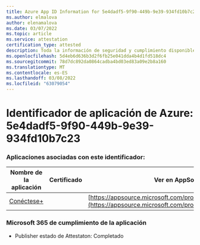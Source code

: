 ```yaml
---
title: Azure App ID Information for 5e4dadf5-9f90-449b-9e39-934fd10b7c23
ms.author: elmalova
author: elenamalova
ms.date: 03/07/2022
ms.topic: article
ms.service: attestation
certification_type: attested
description: Toda la información de seguridad y cumplimiento disponible para 5e4dadf5-9f90-449b-9e39-934fd10b7c23.
ms.openlocfilehash: 5d4eb6d636b3d2f6fb25e041dda4b4d1fd518dc4
ms.sourcegitcommit: 78d7dc892da0864cadba4bd03ed83a09e2b8a160
ms.translationtype: MT
ms.contentlocale: es-ES
ms.lasthandoff: 03/08/2022
ms.locfileid: "63079054"
---
```

# <a name="azure-app-id-5e4dadf5-9f90-449b-9e39-934fd10b7c23"></a>Identificador de aplicación de Azure: 5e4dadf5-9f90-449b-9e39-934fd10b7c23


### <a name="apps-associated-with-this-id"></a>Aplicaciones asociadas con este identificador:
| **Nombre de la aplicación** | **Certificado** | **Ver en AppSource** |
|--------------|---------------|-----------------------|
| [Conéctese+](https://docs.microsoft.com/microsoft-365-app-certification/forward/WA200002611) |  | [https://appsource.microsoft.com/product/office/WA200002611](https://appsource.microsoft.com/product/office/WA200002611) |

### <a name="microsoft-365-app-compliance-status"></a>Microsoft 365 de cumplimiento de la aplicación
- Publisher estado de Attestaton: Completado
